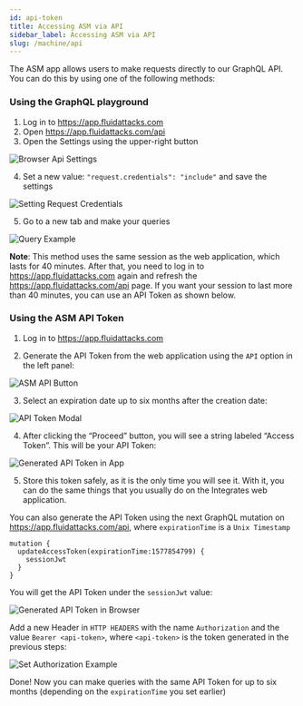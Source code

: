 ```yaml
---
id: api-token
title: Accessing ASM via API
sidebar_label: Accessing ASM via API
slug: /machine/api
---
```


The ASM app allows users
to make requests directly
to our GraphQL API.
You can do this
by using one of the following methods:

### Using the GraphQL playground

1. Log in to https://app.fluidattacks.com
2. Open https://app.fluidattacks.com/api
3. Open the Settings using the upper-right button

![Browser Api Settings](/img/api/api-token/api_highlight_settings.png)

4. Set a new value:
`"request.credentials": "include"`
and save the settings

![Setting Request Credentials](/img/api/api-token/api_highlight_reqcreds.png)

5. Go to a new tab
and make your queries

![Query Example](/img/api/api-token/query_example.png)

**Note**: This method uses the same session
as the web application,
which lasts for 40 minutes.
After that,
you need to log in to https://app.fluidattacks.com again
and refresh the https://app.fluidattacks.com/api page.
If you want your session
to last more than 40 minutes,
you can use an API Token
as shown below.

### Using the ASM API Token

1. Log in to https://app.fluidattacks.com

2. Generate the API Token
from the web application
using the `API` option
in the left panel:

![ASM API Button](/img/api/api-token/app_highlight_apibutton.png)

3. Select an expiration date
up to six months after
the creation date:

![API Token Modal](/img/api/api-token/api_token_modal.png)

4. After clicking the “Proceed” button,
you will see a string labeled “Access Token”.
This will be your API Token:

![Generated API Token in App](/img/api/api-token/app_apitoken_generated.png)

5. Store this token safely,
as it is the only time you will see it.
With it,
you can do the same things
that you usually do
on the Integrates web application.

You can also generate the API Token
using the next GraphQL mutation on
https://app.fluidattacks.com/api,
where `expirationTime` is a `Unix Timestamp`

```
mutation {
  updateAccessToken(expirationTime:1577854799) {
    sessionJwt
  }
}
```

You will get the API Token
under the `sessionJwt` value:

![Generated API Token in Browser](/img/api/api-token/browser_apitoken_generated.png)

Add a new Header in `HTTP HEADERS`
with the name `Authorization`
and the value `Bearer <api-token>`,
where `<api-token>` is the token generated
in the previous steps:

![Set Authorization Example](/img/api/api-token/apitoken_setheader.png)

Done!
Now you can make queries
with the same API Token
for up to six months
(depending on the `expirationTime` you set earlier)
